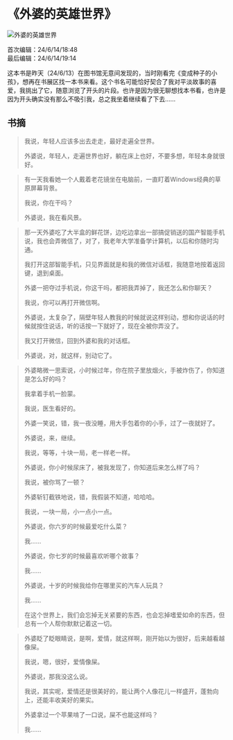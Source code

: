 # 《外婆的英雄世界》
![外婆的英雄世界](https://img1.doubanio.com/view/subject/s/public/s30024089.jpg)

首次编辑：24/6/14/18:48  
最后编辑：24/6/14/19:14  

这本书是昨天（24/6/13）在图书馆无意间发现的，当时刚看完《变成种子的小孩》，想再在书展区找一本书来看。这个书名可能恰好契合了我对平淡故事的喜爱，我挑出了它，随意浏览了开头的片段。也许是因为很无聊想找本书看，也许是因为开头确实没有那么不吸引我，总之我坐着继续看了下去……

## 书摘
> 我说，年轻人应该多出去走走，最好走遍全世界。
> 
> 外婆说，年轻人，走遍世界也好，躺在床上也好，不要多想，年轻本身就很好。


> 有一天我看她一个人戴着老花镜坐在电脑前，一直盯着Windows经典的草原屏幕背景。
> 
> 我说，你在干吗？
> 
> 外婆说，我在看风景。


> 那一天外婆吃了大半盒的鲜花饼，边吃边拿出一部搞促销送的国产智能手机说，我也会弄微信了，对了，我老年大学准备学计算机，以后和你随时沟通。
> 
> 我打开这部智能手机，只见界面就是和我的微信对话框，我随意地按着返回键，退到桌面。
> 
> 外婆一把夺过手机说，你这干吗，都把我弄掉了，我还怎么和你聊天？
> 
> 我说，你可以再打开微信啊。
> 
> 外婆说，太复杂了，隔壁年轻人教我的时候就说这样别动，想和你说话的时候就按住说话，听的话按一下就好了，现在全被你弄没了。
> 
> 我又打开微信，回到外婆和我的对话框。
> 
> 外婆说，对，就这样，别动它了。  


> 外婆略微一思索说，小时候过年，你在院子里放烟火，手被炸伤了，你知道是怎么好的吗？
>
> 我拿着手机一脸蒙。
> 
> 我说，医生看好的。
> 
> 外婆一笑说，错，我一夜没睡，用大手包着你的小手，过了一夜就好了。
> 
> 外婆说，来，继续。
> 
> 我说，等等，十块一局，老一样老一样。
> 
> 外婆说，你小时候尿床了，被我发现了，你知道后来怎么样了吗？
> 
> 我说，被你骂了一顿？
> 
> 外婆斩钉截铁地说，错，我假装不知道，哈哈哈。
> 
> 我说，一块一局，小一点小一点。
> 
> 外婆说，你六岁的时候最爱吃什么菜？
> 
> 我……
> 
> 外婆说，你七岁的时候最喜欢听哪个故事？
> 
> 我……
> 
> 外婆说，十岁的时候我给你在哪里买的汽车人玩具？
> 
> 我……
> 
> 在这个世界上，我们会忘掉无关紧要的东西，也会忘掉嗜爱如命的东西，但总有一个人帮你默默记着这一切。


> 外婆眨了眨眼睛说，是啊，爱情，就这样啊，刚开始以为很好，后来越看越像屎。
> 
> 我说，嗯，很好，爱情像屎。
> 
> 外婆说，那我没这么说。
> 
> 我说，其实呢，爱情还是很美好的，能让两个人像花儿一样盛开，蓬勃向上，还能丰收美好的果实。
> 
> 外婆拿过一个苹果啃了一口说，屎不也能这样吗？
> 
> 我……